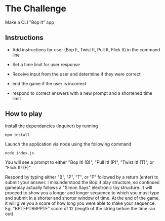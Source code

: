 # The Challenge

Make a CLI "Bop It" app

## Instructions

* Add instructions for user (Bop It, Twist It, Pull It, Flick It) in the command line
* Set a time limit for user response

* Receive input from the user and determine if they were correct

* end the game if the user is incorrect

* respond to correct answers with a new prompt and a shortened time limit

## How to play

Install the dependancies (Inquirer) by running
```
npm install
```
Launch the application via node using the following command
```
node index.js
```

You will see a prompt to either "Bop It! (B)", "Pull It! (P)", "Twist It! (T)", or "Flick It! (F)"

Respond by typing either "B", "P", "T", or "F" followed by a return (enter) to submit your answer. I misunderstood the Bop It play structure, so continued gameplay actually follows a "Simon Says" electronic toy structure. It will proceed to show you a longer and longer sequence to which you must type and submit in a shorter and shorter window of time. At the end of the game, it will give you a score of how long you were able to make your sequence. Eg. "BPTFPTBBPPTF" score of 12 (length of the string before the time ran out)




